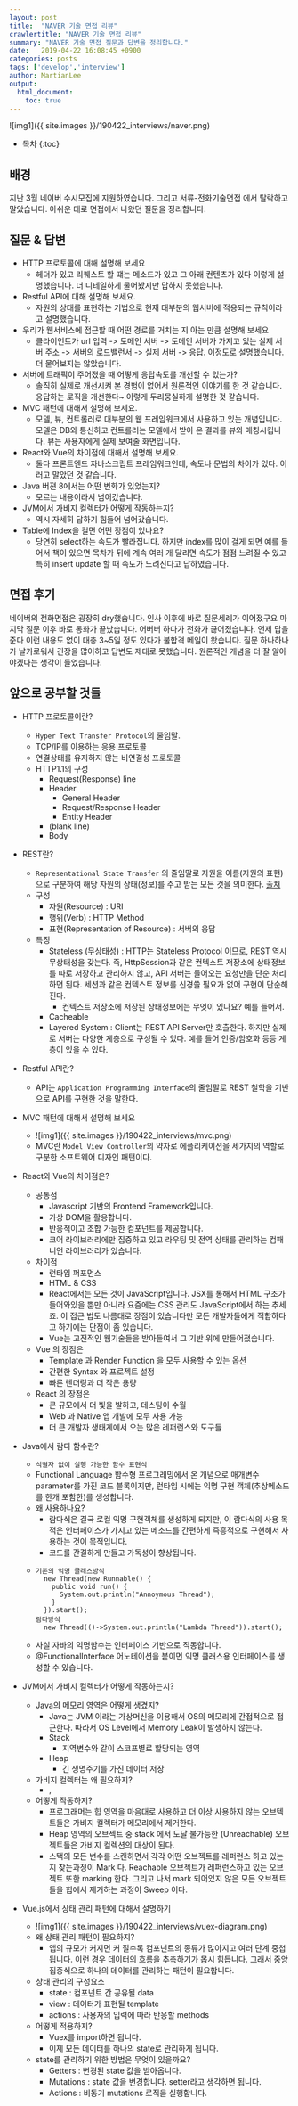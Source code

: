 ```yaml
---
layout: post
title:  "NAVER 기술 면접 리뷰"
crawlertitle: "NAVER 기술 면접 리뷰"
summary: "NAVER 기술 면접 질문과 답변을 정리합니다."
date:   2019-04-22 16:08:45 +0900
categories: posts
tags: ['develop','interview']
author: MartianLee
output:
  html_document:
    toc: true
---
```


![img1]({{ site.images }}/190422_interviews/naver.png)

* 목차
{:toc}

## 배경
지난 3월 네이버 수시모집에 지원하였습니다. 그리고 서류-전화기술면접 에서 탈락하고 말았습니다. 아쉬운 대로 면접에서 나왔던 질문을 정리합니다.

## 질문 & 답변
* HTTP 프로토콜에 대해 설명해 보세요
  * 헤더가 있고 리퀘스트 할 떄는 메소드가 있고 그 아래 컨텐츠가 있다 이렇게 설명했습니다. 더 디테일하게 물어봤지만 답하지 못했습니다.
* Restful API에 대해 설명해 보세요.
  * 자원의 상태를 표현하는 기법으로 현재 대부분의 웹서버에 적용되는 규칙이라고 설명했습니다.
* 우리가 웹서비스에 접근할 때 어떤 경로를 거치는 지 아는 만큼 설명해 보세요
  * 클라이언트가 url 입력 -> 도메인 서버 -> 도메인 서버가 가지고 있는 실제 서버 주소 -> 서버의 로드밸런서 -> 실제 서버 -> 응답. 이정도로 설명했습니다. 더 물어보지는 않았습니다.
* 서버에 트래픽이 주어졌을 때 어떻게 응답속도를 개선할 수 있는가?
  * 솔직히 실제로 개선시켜 본 경험이 없어서 원론적인 이야기를 한 것 같습니다. 응답하는 로직을 개선한다~ 이렇게 두리뭉실하게 설명한 것 같습니다.
* MVC 패턴에 대해서 설명해 보세요.
  * 모델, 뷰, 컨트롤러로 대부분의 웹 프레임워크에서 사용하고 있는 개념입니다. 모델은 DB와 통신하고 컨트롤러는 모델에서 받아 온 결과를 뷰와 매칭시킵니다. 뷰는 사용자에게 실제 보여줄 화면입니다.
* React와 Vue의 차이점에 대해서 설명해 보세요.
  * 둘다 프론트엔드 자바스크립트 프레임워크인데, 속도나 문법의 차이가 있다. 이러고 말았던 것 같습니다.
* Java 버젼 8에서는 어떤 변화가 있었는지?
  * 모르는 내용이라서 넘어갔습니다.
* JVM에서 가비지 컬렉터가 어떻게 작동하는지?
  * 역시 자세히 답하기 힘들어 넘어갔습니다.
* Table에 Index을 걸면 어떤 장점이 있나요?
  * 당연히 select하는 속도가 빨라집니다. 하지만 index를 많이 걸게 되면 예를 들어서 책이 있으면 목차가 뒤에 계속 여러 개 달리면 속도가 점점 느려질 수 있고 특히 insert update 할 때 속도가 느려진다고 답하였습니다.

## 면접 후기
네이버의 전화면접은 굉장히 dry했습니다. 인사 이후에 바로 질문세례가 이어졌구요 마지막 질문 이후 바로 통화가 끝났습니다. 어버버 하다가 전화가 끊어졌습니다. 언제 답을 준다 이런 내용도 없이 대충 3~5일 정도 있다가 불합격 메일이 왔습니다. 질문 하나하나가 날카로워서 긴장을 많이하고 답변도 제대로 못했습니다. 원론적인 개념을 더 잘 알아야겠다는 생각이 들었습니다.

## 앞으로 공부할 것들
* HTTP 프로토콜이란?
  * ``Hyper Text Transfer Protocol``의 줄임말.
  * TCP/IP를 이용하는 응용 프로토콜
  * 연결상태를 유지하지 않는 비연결성 프로토콜
  * HTTP1.1의 구성
    * Request(Response) line
    * Header
      * General Header
      * Request/Response Header
      * Entity Header
    * (blank line)
    * Body

* REST란?
  * ``Representational State Transfer`` 의 줄임말로 자원을 이름(자원의 표현)으로 구분하여 해당 자원의 상태(정보)를 주고 받는 모든 것을 의미한다. [출처](https://gmlwjd9405.github.io/2018/09/21/rest-and-restful.html)
  * 구성
    * 자원(Resource) : URI
    * 행위(Verb) : HTTP Method
    * 표현(Representation of Resource) : 서버의 응답
  * 특징
    * Stateless (무상태성) : HTTP는 Stateless Protocol 이므로, REST 역시 무상태성을 갖는다. 즉, HttpSession과 같은 컨텍스트 저장소에 상태정보를 따로 저장하고 관리하지 않고, API 서버는 들어오는 요청만을 단순 처리하면 된다. 세션과 같은 컨텍스트 정보를 신경쓸 필요가 없어 구현이 단순해진다.
      * 컨텍스트 저장소에 저장된 상태정보에는 무엇이 있나요? 예를 들어서.
    * Cacheable
    * Layered System : Client는 REST API Server만 호출한다. 하지만 실제로 서버는 다양한 계층으로 구성될 수 있다. 예를 들어 인증/암호화 등등 계층이 있을 수 있다.
* Restful API란?
  * API는 ``Application Programming Interface``의 줄임말로 REST 철학을 기반으로 API를 구현한 것을 말한다.
* MVC 패턴에 대해서 설명해 보세요
  * ![img1]({{ site.images }}/190422_interviews/mvc.png)
  * MVC란 ``Model View Controller``의 약자로 에플리케이션을 세가지의 역할로 구분한 소프트웨어 디자인 패턴이다.
* React와 Vue의 차이점은?
  * 공통점
    * Javascript 기반의 Frontend Framework입니다.
    * 가상 DOM을 활용합니다. 
    * 반응적이고 조합 가능한 컴포넌트를 제공합니다. 
    * 코어 라이브러리에만 집중하고 있고 라우팅 및 전역 상태를 관리하는 컴패니언 라이브러리가 있습니다.
  * 차이점
    * 런타임 퍼포먼스	
    * HTML & CSS
    * React에서는 모든 것이 JavaScript입니다. JSX를 통해서 HTML 구조가 들어와있을 뿐만 아니라 요즘에는 CSS 관리도 JavaScript에서 하는 추세죠. 이 접근 법도 나름대로 장점이 있습니다만 모든 개발자들에게 적합하다고 하기에는 단점이 좀 있습니다.
    * Vue는 고전적인 웹기술들을 받아들여서 그 기반 위에 만들어졌습니다.
  * Vue 의 장점은
    * Template 과 Render Function 을 모두 사용할 수 있는 옵션
    * 간편한 Syntax 와 프로젝트 설정
    * 빠른 렌더링과 더 작은 용량
  * React 의 장점은
    * 큰 규모에서 더 빛을 발하고, 테스팅이 수월
    * Web 과 Native 앱 개발에 모두 사용 가능
    * 더 큰 개발자 생태계에서 오는 많은 레퍼런스와 도구들
* Java에서 람다 함수란?
  * ``식별자 없이 실행 가능한 함수 표현식``
  * Functional Language 함수형 프로그래밍에서 온 개념으로 매개변수parameter를 가진 코드 블록이지만, 런타임 시에는 익명 구현 객체(추상메소드를 한개 포함한)를 생성합니다.
  * 왜 사용하나요?
    * 람다식은 결국 로컬 익명 구현객체를 생성하게 되지만, 이 람다식의 사용 목적은 인터페이스가 가지고 있는 메소드를 간편하게 즉흥적으로 구현해서 사용하는 것이 목적입니다.
    * 코드를 간결하게 만들고 가독성이 향상됩니다.
  * ```
    기존의 익명 클래스방식
      new Thread(new Runnable() { 
        public void run() {
          System.out.println("Annoymous Thread");
        }
      }).start();
    람다방식
      new Thread(()->System.out.println("Lambda Thread")).start();
    ```
  * 사실 자바의 익명함수는 인터페이스 기반으로 직동합니다.
  * @FunctionalInterface 어노테이션을 붙이면 익명 클래스용 인터페이스를 생성할 수 있습니다.
* JVM에서 가비지 컬렉터가 어떻게 작동하는지?
  * Java의 메모리 영역은 어떻게 생겼지?
    * Java는 JVM 이라는 가상머신을 이용해서 OS의 메모리에 간접적으로 접근한다. 따라서 OS Level에서 Memory Leak이 발생하지 않는다.
    * Stack
      * 지역변수와 같이 스코프별로 할당되는 영역
    * Heap
      * 긴 생명주기를 가진 데이터 저장
  * 가비지 컬렉터는 왜 필요하지?
    * ,
  * 어떻게 작동하지?
    * 프로그래머는 힙 영역을 마음대로 사용하고 더 이상 사용하지 않는 오브텍트들은 가비지 컬렉터가 메모리에서 제거한다.
    * Heap 영역의 오브젝트 중 stack 에서 도달 불가능한 (Unreachable) 오브젝트들은 가비지 컬렉션의 대상이 된다.
    * 스택의 모든 변수를 스캔하면서 각각 어떤 오브젝트를 레퍼런스 하고 있는지 찾는과정이 Mark 다. Reachable 오브젝트가 레퍼런스하고 있는 오브젝트 또한 marking 한다. 그리고 나서 mark 되어있지 않은 모든 오브젝트들을 힙에서 제거하는 과정이 Sweep 이다.
* Vue.js에서 상태 관리 패턴에 대해서 설명하기
  * ![img1]({{ site.images }}/190422_interviews/vuex-diagram.png)
  * 왜 상태 관리 패턴이 필요하지?
    * 앱의 규모가 커지면 커 질수록 컴포넌트의 종류가 많아지고 여러 단계 중첩됩니다. 이런 경우 데이터의 흐름을 추측하기가 몹시 힘듭니다. 그래서 중앙 집중식으로 하나의 데이터를 관리하는 패턴이 필요합니다.
  * 상태 관리의 구성요소
    * state : 컴포넌트 간 공유될 data
    * view : 데이터가 표현될 template
    * actions : 사용자의 입력에 따라 반응할 methods
  * 어떻게 적용하지?
    * Vuex를 import하면 됩니다.
    * 이제 모든 데이터를 하나의 state로 관리하게 됩니다.
  * state를 관리하기 위한 방법은 무엇이 있을까요?
    * Getters : 변경된 state 값을 받아옵니다.
    * Mutations : state 값을 변경합니다. setter라고 생각하면 됩니다.
    * Actions : 비동기 mutations 로직을 실행합니다.
